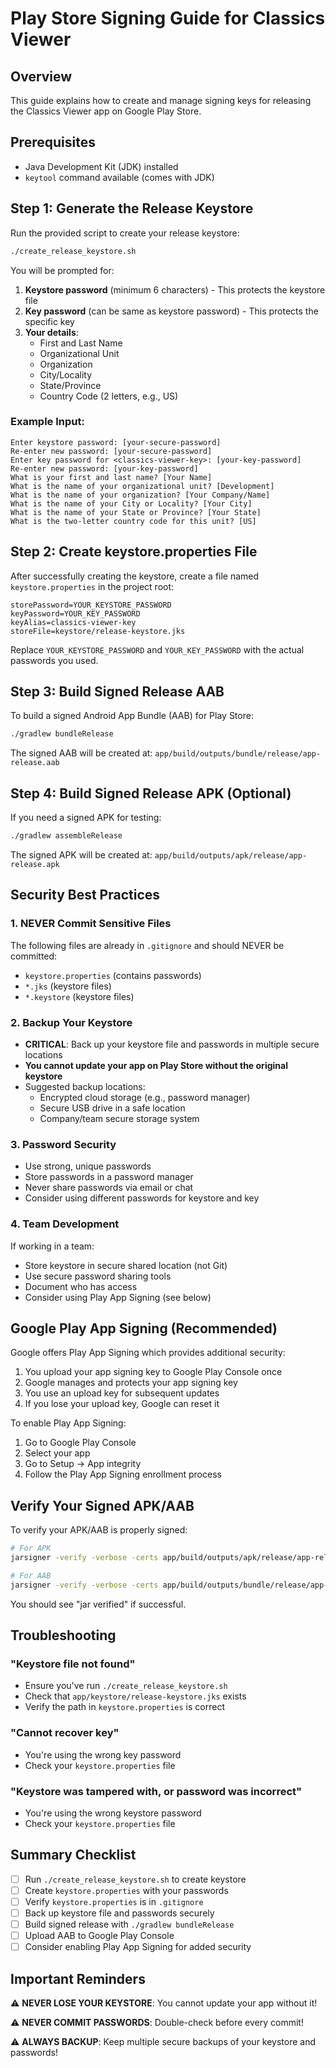 # Play Store Signing Guide for Classics Viewer

## Overview
This guide explains how to create and manage signing keys for releasing the Classics Viewer app on Google Play Store.

## Prerequisites
- Java Development Kit (JDK) installed
- `keytool` command available (comes with JDK)

## Step 1: Generate the Release Keystore

Run the provided script to create your release keystore:

```bash
./create_release_keystore.sh
```

You will be prompted for:
1. **Keystore password** (minimum 6 characters) - This protects the keystore file
2. **Key password** (can be same as keystore password) - This protects the specific key
3. **Your details**:
   - First and Last Name
   - Organizational Unit
   - Organization
   - City/Locality
   - State/Province
   - Country Code (2 letters, e.g., US)

### Example Input:
```
Enter keystore password: [your-secure-password]
Re-enter new password: [your-secure-password]
Enter key password for <classics-viewer-key>: [your-key-password]
Re-enter new password: [your-key-password]
What is your first and last name? [Your Name]
What is the name of your organizational unit? [Development]
What is the name of your organization? [Your Company/Name]
What is the name of your City or Locality? [Your City]
What is the name of your State or Province? [Your State]
What is the two-letter country code for this unit? [US]
```

## Step 2: Create keystore.properties File

After successfully creating the keystore, create a file named `keystore.properties` in the project root:

```properties
storePassword=YOUR_KEYSTORE_PASSWORD
keyPassword=YOUR_KEY_PASSWORD
keyAlias=classics-viewer-key
storeFile=keystore/release-keystore.jks
```

Replace `YOUR_KEYSTORE_PASSWORD` and `YOUR_KEY_PASSWORD` with the actual passwords you used.

## Step 3: Build Signed Release AAB

To build a signed Android App Bundle (AAB) for Play Store:

```bash
./gradlew bundleRelease
```

The signed AAB will be created at:
`app/build/outputs/bundle/release/app-release.aab`

## Step 4: Build Signed Release APK (Optional)

If you need a signed APK for testing:

```bash
./gradlew assembleRelease
```

The signed APK will be created at:
`app/build/outputs/apk/release/app-release.apk`

## Security Best Practices

### 1. **NEVER Commit Sensitive Files**
The following files are already in `.gitignore` and should NEVER be committed:
- `keystore.properties` (contains passwords)
- `*.jks` (keystore files)
- `*.keystore` (keystore files)

### 2. **Backup Your Keystore**
- **CRITICAL**: Back up your keystore file and passwords in multiple secure locations
- **You cannot update your app on Play Store without the original keystore**
- Suggested backup locations:
  - Encrypted cloud storage (e.g., password manager)
  - Secure USB drive in a safe location
  - Company/team secure storage system

### 3. **Password Security**
- Use strong, unique passwords
- Store passwords in a password manager
- Never share passwords via email or chat
- Consider using different passwords for keystore and key

### 4. **Team Development**
If working in a team:
- Store keystore in secure shared location (not Git)
- Use secure password sharing tools
- Document who has access
- Consider using Play App Signing (see below)

## Google Play App Signing (Recommended)

Google offers Play App Signing which provides additional security:

1. You upload your app signing key to Google Play Console once
2. Google manages and protects your app signing key
3. You use an upload key for subsequent updates
4. If you lose your upload key, Google can reset it

To enable Play App Signing:
1. Go to Google Play Console
2. Select your app
3. Go to Setup → App integrity
4. Follow the Play App Signing enrollment process

## Verify Your Signed APK/AAB

To verify your APK/AAB is properly signed:

```bash
# For APK
jarsigner -verify -verbose -certs app/build/outputs/apk/release/app-release.apk

# For AAB
jarsigner -verify -verbose -certs app/build/outputs/bundle/release/app-release.aab
```

You should see "jar verified" if successful.

## Troubleshooting

### "Keystore file not found"
- Ensure you've run `./create_release_keystore.sh`
- Check that `app/keystore/release-keystore.jks` exists
- Verify the path in `keystore.properties` is correct

### "Cannot recover key"
- You're using the wrong key password
- Check your `keystore.properties` file

### "Keystore was tampered with, or password was incorrect"
- You're using the wrong keystore password
- Check your `keystore.properties` file

## Summary Checklist

- [ ] Run `./create_release_keystore.sh` to create keystore
- [ ] Create `keystore.properties` with your passwords
- [ ] Verify `keystore.properties` is in `.gitignore`
- [ ] Back up keystore file and passwords securely
- [ ] Build signed release with `./gradlew bundleRelease`
- [ ] Upload AAB to Google Play Console
- [ ] Consider enabling Play App Signing for added security

## Important Reminders

⚠️ **NEVER LOSE YOUR KEYSTORE**: You cannot update your app without it!

⚠️ **NEVER COMMIT PASSWORDS**: Double-check before every commit!

⚠️ **ALWAYS BACKUP**: Keep multiple secure backups of your keystore and passwords!